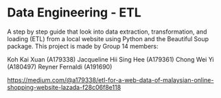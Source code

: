 # Data Engineering - ETL
A step by step guide that look into data extraction, transformation, and loading (ETL) from a local website using Python and the Beautiful Soup package.
This project is made by Group 14 members:

Koh Kai Xuan (A179338)
Jacqueline Hii Sing Hee (A179361)
Chong Wei Yi (A180497)
Reyner Fernaldi (A191690)

https://medium.com/@a179338/etl-for-a-web-data-of-malaysian-online-shopping-website-lazada-f28c06f8e118
